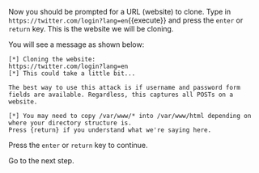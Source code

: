 Now you should be prompted for a URL (website) to clone. Type in `https://twitter.com/login?lang=en`{{execute}} and press the `enter` or `return` key. This is the website we will be cloning.  

You will see a message as shown below:
```
[*] Cloning the website:
https://twitter.com/login?lang=en
[*] This could take a little bit...

The best way to use this attack is if username and password form fields are available. Regardless, this captures all POSTs on a website.

[*] You may need to copy /var/www/* into /var/www/html depending on where your directory structure is.
Press {return} if you understand what we're saying here.
```   

Press the `enter` or `return` key to continue.  

Go to the next step.  

